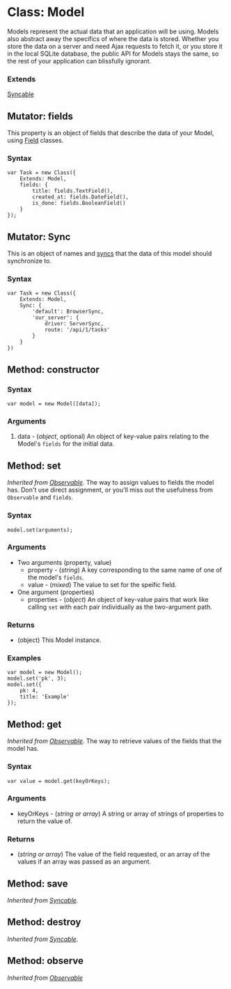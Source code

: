 # Class: Model

Models represent the actual data that an application will be using. 
Models also abstract away the specifics of where the data is stored.
Whether you store the data on a server and need Ajax requests to fetch
it, or you store it in the local SQLite database, the public API for 
Models stays the same, so the rest of your application can blissfully
ignorant.

### Extends

[Syncable](./sync.md#Syncable)

## Mutator: fields

This property is an object of fields that describe the data of your
Model, using [Field][] classes.

### Syntax

	var Task = new Class({
		Extends: Model,
		fields: {
			title: fields.TextField(),
			created_at: fields.DateField(),
			is_done: fields.BooleanField()
		}	
	});

## Mutator: Sync

This is an object of names and [syncs](./sync.md#Sync) that the data of 
this model should synchronize to.

### Syntax

	var Task = new Class({
		Extends: Model,
		Sync: {
			'default': BrowserSync,
			'our_server': {
				driver: ServerSync,
				route: '/api/1/tasks'
			}
		}
	})

## Method: constructor

### Syntax

    var model = new Model([data]);

### Arguments

1. data - (_object_, optional) An object of key-value pairs relating to
   the Model's `fields` for the initial data.

## Method: set

*Inherited from [Observable][]*. The way to assign values to fields the 
model has. Don't use direct assignment, or you'll miss out the 
usefulness from `Observable` and `fields`.

### Syntax

    model.set(arguments);

### Arguments

- Two arguments (property, value)
    - property - (_string_) A key corresponding to the same name of one
      of the model's `fields`.
    - value - (_mixed_) The value to set for the speific field.
- One argument (properties)
    - properties - (_object_) An object of key-value pairs that work
      like calling `set` with each pair individually as the two-argument
      path.

### Returns

- (object) This Model instance.

### Examples

	var model = new Model();
	model.set('pk', 3);
	model.set({
		pk: 4,
		title: 'Example'
	});

## Method: get

*Inherited from [Observable][]*. The way to retrieve values of the fields
that the model has.

### Syntax

	var value = model.get(keyOrKeys);

### Arguments

- keyOrKeys - (_string or array_) A string or array of strings of
  properties to return the value of.

### Returns

- (_string or array_) The value of the field requested, or an array of the values
  if an array was passed as an argument.

## Method: save

*Inherited from [Syncable][]*.

## Method: destroy

*Inherited from [Syncable][]*.

## Method: observe

*Inherited from [Observable][]*

[Field]: ./fields.md#Field
[Syncable]: ./sync.md#Syncable
[Observable]: ./observable.md#Observable
